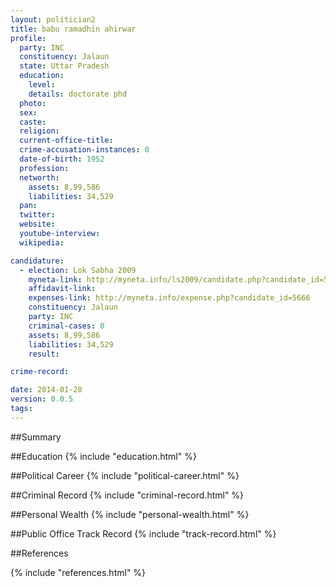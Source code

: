 ```yaml
---
layout: politician2
title: babu ramadhin ahirwar
profile: 
  party: INC
  constituency: Jalaun
  state: Uttar Pradesh
  education: 
    level: 
    details: doctorate phd
  photo: 
  sex: 
  caste: 
  religion: 
  current-office-title: 
  crime-accusation-instances: 0
  date-of-birth: 1952
  profession: 
  networth: 
    assets: 8,99,586
    liabilities: 34,529
  pan: 
  twitter: 
  website: 
  youtube-interview: 
  wikipedia: 

candidature: 
  - election: Lok Sabha 2009
    myneta-link: http://myneta.info/ls2009/candidate.php?candidate_id=5666
    affidavit-link: 
    expenses-link: http://myneta.info/expense.php?candidate_id=5666
    constituency: Jalaun 
    party: INC
    criminal-cases: 0
    assets: 8,99,586
    liabilities: 34,529
    result:  

crime-record: 

date: 2014-01-28
version: 0.0.5
tags: 
---
```

##Summary


##Education
{% include "education.html" %}


##Political Career
{% include "political-career.html" %}


##Criminal Record
{% include "criminal-record.html" %}


##Personal Wealth
{% include "personal-wealth.html" %}


##Public Office Track Record
{% include "track-record.html" %}


##References


{% include "references.html" %}